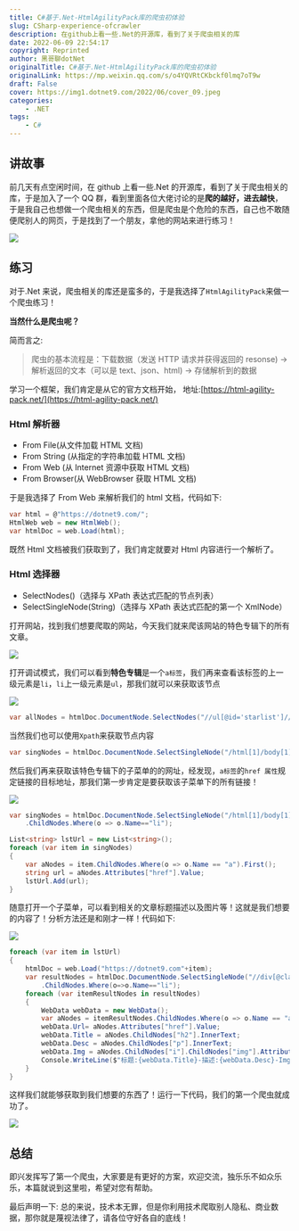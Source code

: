 ```yaml
---
title: C#基于.Net-HtmlAgilityPack库的爬虫初体验
slug: CSharp-experience-ofcrawler
description: 在github上看一些.Net的开源库，看到了关于爬虫相关的库
date: 2022-06-09 22:54:17
copyright: Reprinted
author: 黑哥聊dotNet
originalTitle: C#基于.Net-HtmlAgilityPack库的爬虫初体验
originalLink: https://mp.weixin.qq.com/s/o4YQVRtCKbckf0lmq7oT9w
draft: False
cover: https://img1.dotnet9.com/2022/06/cover_09.jpeg
categories: 
    - .NET
tags: 
    - C#
---
```


## 讲故事

前几天有点空闲时间，在 github 上看一些.Net 的开源库，看到了关于爬虫相关的库，于是加入了一个 QQ 群，看到里面各位大佬讨论的是**爬的越好，进去越快**，于是我自己也想做一个爬虫相关的东西，但是爬虫是个危险的东西，自己也不敢随便爬别人的网页，于是找到了一个朋友，拿他的网站来进行练习！

![](https://img1.dotnet9.com/2022/06/0901.png)

## 练习

对于.Net 来说，爬虫相关的库还是蛮多的，于是我选择了`HtmlAgilityPack`来做一个爬虫练习！

**当然什么是爬虫呢？**

简而言之:

> 爬虫的基本流程是：下载数据（发送 HTTP 请求并获得返回的 resonse) -> 解析返回的文本（可以是 text、json、html) -> 存储解析到的数据

学习一个框架，我们肯定是从它的官方文档开始， 地址:[https://html-agility-pack.net/](https://html-agility-pack.net/)

### Html 解析器

- From File(从文件加载 HTML 文档)
- From String (从指定的字符串加载 HTML 文档)
- From Web (从 Internet 资源中获取 HTML 文档)
- From Browser(从 WebBrowser 获取 HTML 文档)

于是我选择了 From Web 来解析我们的 html 文档，代码如下:

```csharp
var html = @"https://dotnet9.com/";
HtmlWeb web = new HtmlWeb();
var htmlDoc = web.Load(html);
```

既然 Html 文档被我们获取到了，我们肯定就要对 Html 内容进行一个解析了。

### Html 选择器

- SelectNodes()（选择与 XPath 表达式匹配的节点列表）
- SelectSingleNode(String)（选择与 XPath 表达式匹配的第一个 XmlNode）

打开网站，找到我们想要爬取的网站，今天我们就来爬该网站的特色专辑下的所有文章。

![](https://img1.dotnet9.com/2022/06/0902.png)

打开调试模式，我们可以看到**特色专辑**是一个`a标签`，我们再来查看该标签的上一级元素是`li`，`li`上一级元素是`ul`，那我们就可以来获取该节点

![](https://img1.dotnet9.com/2022/06/0903.png)

```csharp
var allNodes = htmlDoc.DocumentNode.SelectNodes("//ul[@id='starlist']//li[@class='menu']");
```

当然我们也可以使用`Xpath`来获取节点内容

```csharp
var singNodes = htmlDoc.DocumentNode.SelectSingleNode("/html[1]/body[1]/header[1]/div[3]/nav[1]/ul[1]/li[3]//ul[1]")
```

然后我们再来获取该特色专辑下的子菜单的的网址，经发现，`a标签`的`href 属性`规定链接的目标地址，那我们第一步肯定是要获取该子菜单下的所有链接！

![](https://img1.dotnet9.com/2022/06/0904.png)

```csharp
var singNodes = htmlDoc.DocumentNode.SelectSingleNode("/html[1]/body[1]/header[1]/div[3]/nav[1]/ul[1]/li[3]//ul[1]")
    .ChildNodes.Where(o => o.Name=="li");

List<string> lstUrl = new List<string>();
foreach (var item in singNodes)
{
    var aNodes = item.ChildNodes.Where(o => o.Name == "a").First();
    string url = aNodes.Attributes["href"].Value;
    lstUrl.Add(url);
}
```

随意打开一个子菜单，可以看到相关的文章标题描述以及图片等！这就是我们想要的内容了！分析方法还是和刚才一样！代码如下:

![](https://img1.dotnet9.com/2022/06/0905.png)

```csharp
foreach (var item in lstUrl)
{
    htmlDoc = web.Load("https://dotnet9.com"+item);
    var resultNodes = htmlDoc.DocumentNode.SelectSingleNode("//div[@class='pics-list-box whitebg']//ul")
        .ChildNodes.Where(o=>o.Name=="li");
    foreach (var itemResultNodes in resultNodes)
    {
        WebData webData = new WebData();
        var aNodes = itemResultNodes.ChildNodes.Where(o => o.Name == "a").First();
        webData.Url= aNodes.Attributes["href"].Value;
        webData.Title = aNodes.ChildNodes["h2"].InnerText;
        webData.Desc = aNodes.ChildNodes["p"].InnerText;
        webData.Img = aNodes.ChildNodes["i"].ChildNodes["img"].Attributes["src"].Value;
        Console.WriteLine($"标题:{webData.Title}-描述:{webData.Desc}-Img:{webData.Img}-{webData.Url}\r\n");
    }
}
```

这样我们就能够获取到我们想要的东西了！运行一下代码，我们的第一个爬虫就成功了。

![](https://img1.dotnet9.com/2022/06/0906.png)

## 总结

即兴发挥写了第一个爬虫，大家要是有更好的方案，欢迎交流，独乐乐不如众乐乐，本篇就说到这里啦，希望对您有帮助。

最后声明一下: 总的来说，技术本无罪，但是你利用技术爬取别人隐私、商业数据，那你就是蔑视法律了，请各位守好各自的底线！
